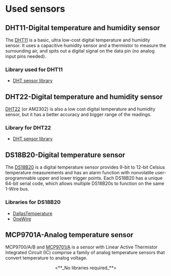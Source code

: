 # Used sensors

## DHT11-Digital temperature and humidity sensor
The [DHT11](https://www.mouser.com/datasheet/2/758/DHT11-Technical-Data-Sheet-Translated-Version-1143054.pdf) is a basic, ultra low-cost digital temperature and humidity sensor. It uses a capacitive humidity sensor and a thermistor to measure the surrounding air, and spits out a digital signal on the data pin (no analog input pins needed). 

 ### Library used for DHT11
 - [DHT sensor library](https://github.com/adafruit/DHT-sensor-library?utm_source=platformio&utm_medium=piohome)

## DHT22-Digital temperature and humidity sensor
[DHT22](https://store.comet.bg/download-file.php?id=19737) (or AM2302) is also a low cost digital temperature and humidity sensor, but it has a better accuracy and bigger range of the readings.
 ### Library for DHT22
- [DHT sensor library](https://github.com/adafruit/DHT-sensor-library?utm_source=platformio&utm_medium=piohome)

## DS18B20-Digital temperature sensor
The [DS18B20](https://store.comet.bg/download-file.php?id=2918) is a digital temperature sensor provides 9-bit to 12-bit Celsius temperature measurements and has an alarm function with nonvolatile user-programmable upper and lower trigger points. Each DS18B20 has a unique 64-bit serial code, which allows multiple DS18B20s to function on the same 1-Wire bus.
 ### Libraries for DS18B20 
 - [DallasTemperature](https://github.com/milesburton/Arduino-Temperature-Control-Library)
 - [OneWire](https://www.pjrc.com/teensy/td_libs_OneWire.html)

## MCP9701A-Analog temperature sensor
MCP9700/A/B and [MCP9701/A](https://store.comet.bg/download-file.php?id=4649) is a sensor with Linear Active Thermistor Integrated Circuit (IC) comprise a family of analog temperature sensors that convert temperature to analog voltage.
<p align="center">
   <**_No libraries required_**>
</p>
 




